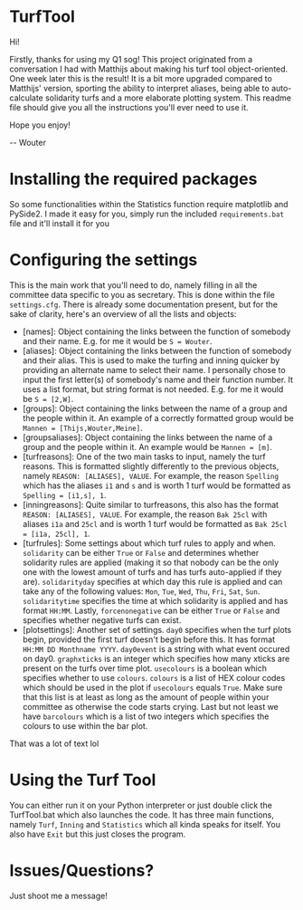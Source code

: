 # TurfTool 
Hi!

Firstly, thanks for using my Q1 sog! This project originated from a conversation I had with Matthijs about making his turf tool object-oriented. One week later this is the result! It is a bit more upgraded compared to Matthijs' version, sporting the ability to interpret aliases, being able to auto-calculate solidarity turfs and a more elaborate plotting system. This readme file should give you all the instructions you'll ever need to use it.

Hope you enjoy!

-- Wouter

# Installing the required packages
So some functionalities within the Statistics function require matplotlib and PySide2. I made it easy for you, simply run the included ```requirements.bat``` file and it'll install it for you

# Configuring the settings
This is the main work that you'll need to do, namely filling in all the committee data specific to you as secretary. This is done within the file ```settings.cfg```. There is already some documentation present, but for the sake of clarity, here's an overview of all the lists and objects:

- [names]: Object containing the links between the function of somebody and their name. E.g. for me it would be ```S = Wouter```.
- [aliases]: Object containing the links between the function of somebody and their alias. This is used to make the turfing and inning quicker by providing an alternate name to select their name. I personally chose to input the first letter(s) of somebody's name and their function number. It uses a list format, but string format is not needed. E.g. for me it would be ```S = [2,W]```.
- [groups]: Object containing the links between the name of a group and the people within it. An example of a correctly formatted group would be ```Mannen = [Thijs,Wouter,Meine]```.
- [groupsaliases]: Object containing the links between the name of a group and the people within it. An example would be ```Mannen = [m]```.
- [turfreasons]: One of the two main tasks to input, namely the turf reasons. This is formatted slightly differently to the previous objects, namely ```REASON: [ALIASES], VALUE```. For example, the reason ```Spelling``` which has the aliases ```i1``` and ```s``` and is worth 1 turf would be formatted as ```Spelling = [i1,s], 1```.
- [inningreasons]: Quite similar to turfreasons, this also has the format ```REASON: [ALIASES], VALUE```. For example, the reason ```Bak 25cl``` with aliases ```i1a``` and ```25cl``` and is worth 1 turf would be formatted as ```Bak 25cl = [i1a, 25cl], 1```.
- [turfrules]: Some settings about which turf rules to apply and when. ```solidarity``` can be either ```True``` or ```False``` and determines whether solidarity rules are applied (making it so that nobody can be the only one with the lowest amount of turfs and has turfs auto-applied if they are). ```solidarityday``` specifies at which day this rule is applied and can take any of the following values: ```Mon```, ```Tue```, ```Wed```, ```Thu```, ```Fri```, ```Sat```, ```Sun```. ```solidaritytime``` specifies the time at which solidarity is applied and has format ```HH:MM```. Lastly, ```forcenonegative``` can be either ```True``` or ```False``` and specifies whether negative turfs can exist.
- [plotsettings]: Another set of settings. ```day0``` specifies when the turf plots begin, provided the first turf doesn't begin before this. It has format ```HH:MM DD Monthname YYYY```. ```day0event``` is a string with what event occured on day0. ```graphxticks``` is an integer which specifies how many xticks are present on the turfs over time plot. ```usecolours``` is a boolean which specifies whether to use ```colours```. ```colours``` is a list of HEX colour codes which should be used in the plot if ```usecolours``` equals ```True```. Make sure that this list is at least as long as the amount of people within your committee as otherwise the code starts crying. Last but not least we have ```barcolours``` which is a list of two integers which specifies the colours to use within the bar plot.

That was a lot of text lol

# Using the Turf Tool
You can either run it on your Python interpreter or just double click the TurfTool.bat which also launches the code. It has three main functions, namely ```Turf```, ```Inning``` and ```Statistics``` which all kinda speaks for itself. You also have ```Exit``` but this just closes the program.

# Issues/Questions?
Just shoot me a message!